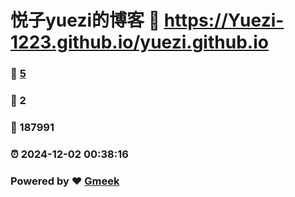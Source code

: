 # 悦子yuezi的博客 :link: https://Yuezi-1223.github.io/yuezi.github.io 
### :page_facing_up: [5](https://Yuezi-1223.github.io/yuezi.github.io/tag.html) 
### :speech_balloon: 2 
### :hibiscus: 187991 
### :alarm_clock: 2024-12-02 00:38:16 
### Powered by :heart: [Gmeek](https://github.com/Meekdai/Gmeek)
